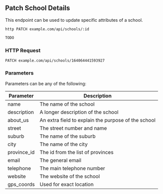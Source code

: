 ## Patch School Details
This endpoint can be used to update specific attributes of a school.
 
```shell
http PATCH example.com/api/schools/:id
```

```javascript
TODO
```

### HTTP Request

`PATCH example.com/api/schools/164064441593927`

### Parameters
Parameters can be any of the following:

Parameter | Description
--------- | -----------
name | The name of the school
description | A longer description of the school
about_us | An extra field to explain the purpose of the school
street | The street number and name
suburb | The name of the suburb
city | The name of the city
province_id | The id from the list of provinces
email | The general email
telephone | The main telephone number
website | The website of the school
gps_coords | Used for exact location
